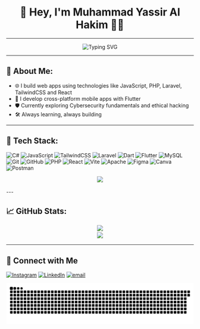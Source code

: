 <h1 align="center">👋 Hey, I'm Muhammad Yassir Al Hakim 👨‍💻</h1>

---

<div align="center">
  <img src="https://readme-typing-svg.herokuapp.com?font=Fira+Code&weight=500&pause=1000&color=61DAFB&center=true&vCenter=true&width=535&lines=Web+Developer+%7C+Mobile+Developer;" alt="Typing SVG" />
</div>

---

## 🚀 About Me:

- 🌐 I build web apps using technologies like JavaScript, PHP, Laravel, TailwindCSS and React
- 📱 I develop cross-platform mobile apps with Flutter
- 🛡️ Currently exploring Cybersecurity fundamentals and ethical hacking
- 🛠️ Always learning, always building

---

## 🧠 Tech Stack:
![C#](https://img.shields.io/badge/c%23-%23239120.svg?style=for-the-badge&logo=csharp&logoColor=white) 
![JavaScript](https://img.shields.io/badge/javascript-%23323330.svg?style=for-the-badge&logo=javascript&logoColor=%23F7DF1E) 
![TailwindCSS](https://img.shields.io/badge/tailwindcss-%2338B2AC.svg?style=for-the-badge&logo=tailwind-css&logoColor=white) 
![Laravel](https://img.shields.io/badge/laravel-%23FF2D20.svg?style=for-the-badge&logo=laravel&logoColor=white) 
![Dart](https://img.shields.io/badge/dart-%230175C2.svg?style=for-the-badge&logo=dart&logoColor=white) 
![Flutter](https://img.shields.io/badge/Flutter-%2302569B.svg?style=for-the-badge&logo=Flutter&logoColor=white) 
![MySQL](https://img.shields.io/badge/mysql-4479A1.svg?style=for-the-badge&logo=mysql&logoColor=white)
![Git](https://img.shields.io/badge/git-%23F05033.svg?style=for-the-badge&logo=git&logoColor=white) 
![GitHub](https://img.shields.io/badge/github-%23121011.svg?style=for-the-badge&logo=github&logoColor=white) 
![PHP](https://img.shields.io/badge/php-%23777BB4.svg?style=for-the-badge&logo=php&logoColor=white) 
![React](https://img.shields.io/badge/react-%2320232a.svg?style=for-the-badge&logo=react&logoColor=%2361DAFB) 
![Vite](https://img.shields.io/badge/vite-%23646CFF.svg?style=for-the-badge&logo=vite&logoColor=white) 
![Apache](https://img.shields.io/badge/apache-%23D42029.svg?style=for-the-badge&logo=apache&logoColor=white) 
![Figma](https://img.shields.io/badge/figma-%23F24E1E.svg?style=for-the-badge&logo=figma&logoColor=white) 
![Canva](https://img.shields.io/badge/Canva-%2300C4CC.svg?style=for-the-badge&logo=Canva&logoColor=white) 
![Postman](https://img.shields.io/badge/Postman-FF6C37?style=for-the-badge&logo=postman&logoColor=white)
<p align="center">
  <a href="https://skillicons.dev">
    <img src="https://skillicons.dev/icons?i=github,kali,linux,redhat" />
  </a>
</p>
---



## 📈 GitHub Stats:

<div align="center">
  <img src="https://github-readme-stats.vercel.app/api?username=Yassir-p&theme=gotham&hide_border=false&include_all_commits=false&count_private=false" />
<br/>
  <img src="https://nirzak-streak-stats.vercel.app/?user=Yassir-p&theme=gotham&hide_border=false" />
</div>

---

## 🤝 Connect with Me

[![Instagram](https://img.shields.io/badge/-Instagram-E4405F?style=flat&logo=instagram&logoColor=white)](https://www.instagram.com/yassirr404/)
[![LinkedIn](https://img.shields.io/badge/-LinkedIn-0077B5?style=flat&logo=linkedin&logoColor=white)](https://linkedin.com/in/https://www.linkedin.com/in/muhammad-yassir-al-hakim-0abba8355/)
[![email](https://img.shields.io/badge/Email-D14836?logo=gmail&logoColor=white)](mailto:myassiralhakim@gmail.com) 

<picture>
  <source media="(prefers-color-scheme: dark)" srcset="https://raw.githubusercontent.com/Yassir-p/Yassir-p/output/github-snake-dark.svg" />
  <source media="(prefers-color-scheme: light)" srcset="https://raw.githubusercontent.com/Yassir-p/Yassir-p/output/github-snake.svg" />
  <img alt="github-snake" src="https://raw.githubusercontent.com/Yassir-p/Yassir-p/output/github-snake.svg" />
</picture>

###
